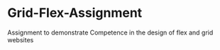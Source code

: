 # Grid-Flex-Assignment
Assignment to demonstrate Competence in the design of flex and grid websites
